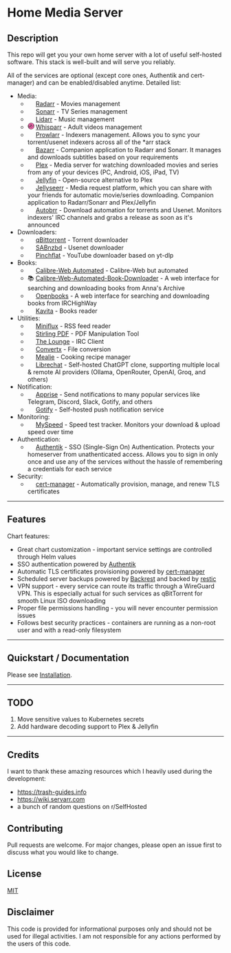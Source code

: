 # Home Media Server

## Description

This repo will get you your own home server with a lot of useful self-hosted software. This stack is well-built and will serve you reliably.

All of the services are optional (except core ones, Authentik and cert-manager) and can be enabled/disabled anytime. Detailed list:
- Media:
    - <img width="15" height="15" src="https://cdn.jsdelivr.net/gh/selfhst/icons/png/radarr-light.png"> [Radarr](https://github.com/Radarr/Radarr) - Movies management
    - <img width="15" height="15" src="https://cdn.jsdelivr.net/gh/selfhst/icons/png/sonarr.png"> [Sonarr](https://github.com/Sonarr/Sonarr) - TV Series management
    - <img width="15" height="15" src="https://cdn.jsdelivr.net/gh/selfhst/icons/png/lidarr.png"> [Lidarr](https://github.com/Lidarr/Lidarr) - Music management
    - <img width="15" height="15" src="https://github.com/Whisparr/Whisparr/blob/develop/Logo/128.png?raw=true"> [Whisparr](https://github.com/Whisparr/Whisparr) - Adult videos management
    - <img width="15" height="15" src="https://cdn.jsdelivr.net/gh/selfhst/icons/png/prowlarr.png"> [Prowlarr](https://github.com/Prowlarr/Prowlarr) - Indexers management. Allows you to sync your torrent/usenet indexers across all of the *arr stack
    - <img width="15" height="15" src="https://cdn.jsdelivr.net/gh/selfhst/icons/png/bazarr.png"> [Bazarr](https://github.com/morpheus65535/bazarr) - Companion application to Radarr and Sonarr. It manages and downloads subtitles based on your requirements
    - <img width="15" height="15" src="https://cdn.jsdelivr.net/gh/selfhst/icons/png/plex.png"> [Plex](https://www.plex.tv/) - Media server for watching downloaded movies and series from any of your devices (PC, Android, iOS, iPad, TV)
    - <img width="15" height="15" src="https://cdn.jsdelivr.net/gh/selfhst/icons/png/jellyfin.png"> [Jellyfin](https://github.com/jellyfin/jellyfin) - Open-source alternative to Plex
    - <img width="15" height="15" src="https://cdn.jsdelivr.net/gh/selfhst/icons/png/jellyseerr.png"> [Jellyseerr](https://github.com/Fallenbagel/jellyseerr) - Media request platform, which you can share with your friends for automatic movie/series downloading. Companion application to Radarr/Sonarr and Plex/Jellyfin
    - <img width="15" height="15" src="https://cdn.jsdelivr.net/gh/selfhst/icons/png/autobrr.png"> [Autobrr](https://github.com/autobrr/autobrr) - Download automation for torrents and Usenet. Monitors indexers' IRC channels and grabs a release as soon as it's announced
- Downloaders:
    - <img width="15" height="15" src="https://cdn.jsdelivr.net/gh/selfhst/icons/png/qbittorrent.png"> [qBittorrent](https://github.com/qbittorrent/qBittorrent) - Torrent downloader
    - <img width="15" height="15" src="https://cdn.jsdelivr.net/gh/selfhst/icons/png/sabnzbd.png"> [SABnzbd](https://github.com/sabnzbd/sabnzbd) - Usenet downloader
    - <img width="15" height="15" src="https://cdn.jsdelivr.net/gh/selfhst/icons/png/pinchflat.png"> [Pinchflat](https://github.com/kieraneglin/pinchflat) - YouTube downloader based on yt-dlp
- Books:
    - <img width="15" height="15" src="https://cdn.jsdelivr.net/gh/selfhst/icons/png/calibre-web.png"> [Calibre-Web Automated](https://github.com/crocodilestick/Calibre-Web-Automated) - Calibre-Web but automated
    - 📚 [Calibre-Web-Automated-Book-Downloader](https://github.com/calibrain/calibre-web-automated-book-downloader) - A web interface for searching and downloading books from Anna's Archive
    - <img width="15" height="15" src="https://cdn.jsdelivr.net/gh/selfhst/icons/png/openbooks.png"> [Openbooks](https://github.com/evan-buss/openbooks) - A web interface for searching and downloading books from IRCHighWay
    - <img width="15" height="15" src="https://cdn.jsdelivr.net/gh/selfhst/icons/png/kavita.png"> [Kavita](https://github.com/Kareadita/Kavita) - Books reader
- Utilities:
    - <img width="15" height="15" src="https://cdn.jsdelivr.net/gh/selfhst/icons/png/miniflux-light.png"> [Miniflux](https://github.com/dysosmus/miniflux) - RSS feed reader
    - <img width="15" height="15" src="https://cdn.jsdelivr.net/gh/selfhst/icons/png/stirling-pdf.png"> [Stirling PDF](https://github.com/Stirling-Tools/Stirling-PDF) - PDF Manipulation Tool
    - <img width="15" height="15" src="https://cdn.jsdelivr.net/gh/selfhst/icons/png/the-lounge.png"> [The Lounge](https://github.com/thelounge/thelounge) - IRC Client
    - <img width="15" height="15" src="https://cdn.jsdelivr.net/gh/selfhst/icons/png/convertx.png"> [Convertx](https://github.com/C4illin/ConvertX) - File conversion
    - <img width="15" height="15" src="https://cdn.jsdelivr.net/gh/selfhst/icons/png/mealie.png"> [Mealie](https://github.com/mealie-recipes/mealie) - Cooking recipe manager
    - <img width="15" height="15" src="https://cdn.jsdelivr.net/gh/selfhst/icons/png/librechat.png"> [Librechat](https://github.com/danny-avila/LibreChat) - Self-hosted ChatGPT clone, supporting multiple local & remote AI providers (Ollama, OpenRouter, OpenAI, Groq, and others)
- Notification:
    - <img width="15" height="15" src="https://cdn.jsdelivr.net/gh/selfhst/icons/png/apprise.png"> [Apprise](https://github.com/caronc/apprise-api) - Send notifications to many popular services like Telegram, Discord, Slack, Gotify, and others
    - <img width="15" height="15" src="https://cdn.jsdelivr.net/gh/selfhst/icons/png/gotify.png"> [Gotify](https://github.com/gotify/server) - Self-hosted push notification service
- Monitoring:
    - <img width="15" height="15" src="https://cdn.jsdelivr.net/gh/selfhst/icons/png/myspeed.png"> [MySpeed](https://github.com/gnmyt/myspeed) - Speed test tracker. Monitors your download & upload speed over time
- Authentication:
    - <img width="15" height="15" src="https://cdn.jsdelivr.net/gh/selfhst/icons/png/authentik.png"> [Authentik](https://github.com/goauthentik/authentik) - SSO (Single-Sign On) Authentication. Protects your homeserver from unathenticated access. Allows you to sign in only once and use any of the services without the hassle of remembering a credentials for each service
- Security:
    - <img width="15" height="15" src="https://github.com/cert-manager/cert-manager/blob/master/logo/logo-small.png?raw=true"> [cert-manager](https://github.com/cert-manager/cert-manager) - Automatically provision, manage, and renew TLS certificates

---

## Features

Chart features:
- Great chart customization - important service settings are controlled through Helm values
- SSO authentication powered by [Authentik](https://github.com/goauthentik/authentik)
- Automatic TLS certificates provisioning powered by [cert-manager](https://github.com/cert-manager/cert-manager)
- Scheduled server backups powered by [Backrest](https://github.com/garethgeorge/backrest) and backed by [restic](https://github.com/restic/restic)
- VPN support - every service can route its traffic through a WireGuard VPN. This is especially actual for such services as qBitTorrent for smooth Linux ISO downloading
- Proper file permissions handling - you will never encounter permission issues
- Follows best security practices - containers are running as a non-root user and with a read-only filesystem

---

## Quickstart / Documentation

Please see [Installation](Installation.md).

---

## TODO

1. Move sensitive values to Kubernetes secrets
2. Add hardware decoding support to Plex & Jellyfin

---

## Credits

I want to thank these amazing resources which I heavily used during the development:
- <https://trash-guides.info>
- <https://wiki.servarr.com>
- a bunch of random questions on r/SelfHosted

## Contributing

Pull requests are welcome. For major changes, please open an issue first to discuss what you would like to change.

## License

[MIT](https://choosealicense.com/licenses/mit/)

## Disclaimer

This code is provided for informational purposes only and should not be used for illegal activities. I am not responsible for any actions performed by the users of this code.
